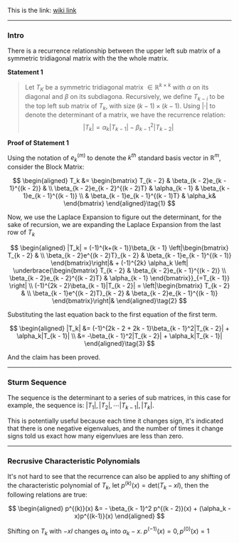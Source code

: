 This is the link: [wiki link](https://en.wikipedia.org/wiki/Laplace_expansion)

---
### **Intro**

There is a recurrence relationship between the upper left sub matrix of a symmetric tridiagonal matrix with the the whole matrix. 

**Statement 1**

> Let $T_K$ be a symmetric tridiagonal matrix $\in \mathbb{R}^{k\times k}$ with $\alpha$ on its diagonal and $\beta$ on its subdiagona. Recursively, we define $T_{k - i}$ to be the top left sub matrix of $T_k$, with size $(k - 1)\times(k - 1)$. Using $|\cdot|$ to denote the determinant of a matrix, we have the recurrence relation: 
> $$
> |T_k| = \alpha_k|T_{k - 1}| - \beta_{k - 1}^2|T_{k - 2}|
> $$

**Proof of Statement 1**

Using the notation of $e_{k}^{(m)}$ to denote the $k^{th}$ standard basis vector in $\mathbb{R}^m$, consider the Block Matrix: 

$$
\begin{aligned}
    T_k &= \begin{bmatrix}
        T_{k - 2} & \beta_{k - 2}e_{k - 1}^{(k - 2)} & 
        \\
        \beta_{k - 2}e_{k - 2}^{(k - 2)T} & \alpha_{k - 1}  & \beta_{k - 1}e_{k - 1}^{(k - 1)}
        \\
        & \beta_{k - 1}e_{k - 1}^{(k - 1)T} & \alpha_k&
    \end{bmatrix}
\end{aligned}\tag{1}
$$

Now, we use the Laplace Expansion to figure out the determinant, for the sake of recursion, we are expanding the Laplace Expansion from the last row of $T_k$

$$
\begin{aligned}
    |T_k| = (-1)^{k+(k - 1)}\beta_{k - 1} \left|\begin{bmatrix}
        T_{k - 2} & 
        \\
        \beta_{k - 2}e^{(k - 2)T}_{k - 2} & \beta_{k - 1}e_{k - 1}^{(k - 1)}
    \end{bmatrix}\right|&
     + 
    (-1)^{2k} \alpha_k
    \left|
        \underbrace{\begin{bmatrix}
            T_{k - 2} & \beta_{k - 2}e_{k - 1}^{(k - 2)} 
            \\
            \beta_{k - 2}e_{k - 2}^{(k - 2)T} & \alpha_{k - 1}
        \end{bmatrix}}_{=T_{k - 1}}
    \right|
    \\
    (-1)^{2k - 2}\beta_{k - 1}|T_{k - 2}| 
    = 
    \left|\begin{bmatrix}
        T_{k - 2} & 
        \\
        \beta_{k - 1}e^{(k - 2)T}_{k - 2} & \beta_{k - 2}e_{k - 1}^{(k - 1)}
    \end{bmatrix}\right|&
\end{aligned}\tag{2}
$$

Substituting the last equation back to the first equation of the first term. 

$$
\begin{aligned}
    |T_k| &= 
    (-1)^{2k - 2 + 2k - 1}\beta_{k - 1}^2|T_{k - 2}| + \alpha_k|T_{k - 1}|
    \\
    &= -\beta_{k - 1}^2|T_{k - 2}| + \alpha_k|T_{k - 1}|
\end{aligned}\tag{3}
$$

And the claim has been proved. 



---
### **Sturm Sequence**

The sequence is the determinant to a series of sub matrices, in this case for example, the sequence is: $|T_1|, |T_2|, \cdots |T_{k - 1}|, |T_k|$. 

This is potentially useful because each time it changes sign, it's indicated that there is one negative eigenvalues, and the number of times it change signs told us exact how many eigenvlues are less than zero. 


---
### **Recrusive Characteristic Polynomials**

It's not hard to see that the recurrence can also be applied to any shifting of the characteristic polynomial of $T_k$, let $p^{(k)}(x) = \text{det}(T_k - xI)$, then the following relations are true: 

$$
\begin{aligned}
    p^{(k)}(x) &= - \beta_{k - 1}^2 p^{(k - 2)}(x) + (\alpha_k - x)p^{(k-1)}(x)
\end{aligned}
$$

Shifting on $T_k$ with $-xI$ changes $\alpha_k$ into $\alpha_k - x$.  $p^{(-1)}(x)= 0, p^{(0)}(x) = 1$